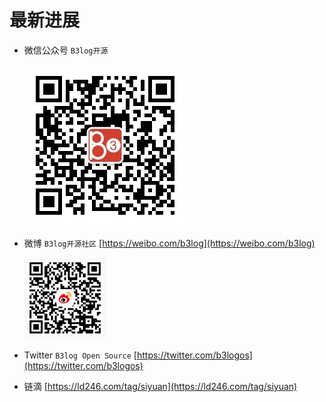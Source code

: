 # 最新进展

* 微信公众号 `B3log开源`​

  ​![image.png](assets/image-20220119231125-qt2ooye.png)
* 微博 `B3log开源社区`​ [https://weibo.com/b3log](https://weibo.com/b3log)

  ​![weibo](assets/weibo-20230519111041-ezla9f8.png)
* Twitter `B3log Open Source`​ [https://twitter.com/b3logos](https://twitter.com/b3logos)
* 链滴 [https://ld246.com/tag/siyuan](https://ld246.com/tag/siyuan)

‍
